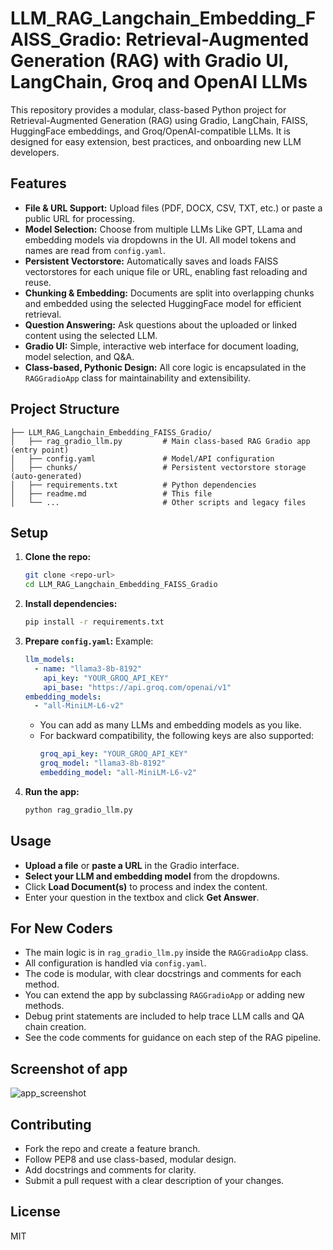 # LLM_RAG_Langchain_Embedding_FAISS_Gradio: Retrieval-Augmented Generation (RAG) with Gradio UI, LangChain, Groq and OpenAI LLMs

This repository provides a modular, class-based Python project for Retrieval-Augmented Generation (RAG) using Gradio, LangChain, FAISS, HuggingFace embeddings, and Groq/OpenAI-compatible LLMs. It is designed for easy extension, best practices, and onboarding new LLM developers.

## Features
- **File & URL Support:** Upload files (PDF, DOCX, CSV, TXT, etc.) or paste a public URL for processing.
- **Model Selection:** Choose from multiple LLMs Like GPT, LLama and embedding models via dropdowns in the UI. All model tokens and names are read from `config.yaml`.
- **Persistent Vectorstore:** Automatically saves and loads FAISS vectorstores for each unique file or URL, enabling fast reloading and reuse.
- **Chunking & Embedding:** Documents are split into overlapping chunks and embedded using the selected HuggingFace model for efficient retrieval.
- **Question Answering:** Ask questions about the uploaded or linked content using the selected LLM.
- **Gradio UI:** Simple, interactive web interface for document loading, model selection, and Q&A.
- **Class-based, Pythonic Design:** All core logic is encapsulated in the `RAGGradioApp` class for maintainability and extensibility.

## Project Structure
```
├── LLM_RAG_Langchain_Embedding_FAISS_Gradio/
│   ├── rag_gradio_llm.py         # Main class-based RAG Gradio app (entry point)
│   ├── config.yaml               # Model/API configuration
│   ├── chunks/                   # Persistent vectorstore storage (auto-generated)
│   ├── requirements.txt          # Python dependencies
│   ├── readme.md                 # This file
│   └── ...                       # Other scripts and legacy files
```

## Setup
1. **Clone the repo:**
   ```bash
   git clone <repo-url>
   cd LLM_RAG_Langchain_Embedding_FAISS_Gradio
   ```
2. **Install dependencies:**
   ```bash
   pip install -r requirements.txt
   ```
3. **Prepare `config.yaml`:**
   Example:
   ```yaml
   llm_models:
     - name: "llama3-8b-8192"
       api_key: "YOUR_GROQ_API_KEY"
       api_base: "https://api.groq.com/openai/v1"
   embedding_models:
     - "all-MiniLM-L6-v2"
   ```
   - You can add as many LLMs and embedding models as you like.
   - For backward compatibility, the following keys are also supported:
     ```yaml
     groq_api_key: "YOUR_GROQ_API_KEY"
     groq_model: "llama3-8b-8192"
     embedding_model: "all-MiniLM-L6-v2"
     ```
4. **Run the app:**
   ```bash
   python rag_gradio_llm.py
   ```

## Usage
- **Upload a file** or **paste a URL** in the Gradio interface.
- **Select your LLM and embedding model** from the dropdowns.
- Click **Load Document(s)** to process and index the content.
- Enter your question in the textbox and click **Get Answer**.

## For New Coders
- The main logic is in `rag_gradio_llm.py` inside the `RAGGradioApp` class.
- All configuration is handled via `config.yaml`.
- The code is modular, with clear docstrings and comments for each method.
- You can extend the app by subclassing `RAGGradioApp` or adding new methods.
- Debug print statements are included to help trace LLM calls and QA chain creation.
- See the code comments for guidance on each step of the RAG pipeline.

## Screenshot of app
![app_screenshot](https://github.com/user-attachments/assets/fffb6322-dac9-4cb2-96ce-6b5f3d205864)

## Contributing
- Fork the repo and create a feature branch.
- Follow PEP8 and use class-based, modular design.
- Add docstrings and comments for clarity.
- Submit a pull request with a clear description of your changes.

## License
MIT 

